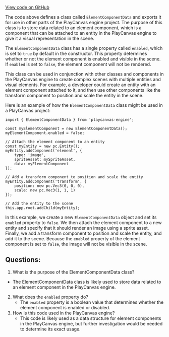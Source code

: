 [View code on GitHub](https://github.com/playcanvas/engine/src/framework/components/element/data.js)

The code above defines a class called `ElementComponentData` and exports it for use in other parts of the PlayCanvas engine project. The purpose of this class is to store data related to an element component, which is a component that can be attached to an entity in the PlayCanvas engine to give it a visual representation in the scene.

The `ElementComponentData` class has a single property called `enabled`, which is set to `true` by default in the constructor. This property determines whether or not the element component is enabled and visible in the scene. If `enabled` is set to `false`, the element component will not be rendered.

This class can be used in conjunction with other classes and components in the PlayCanvas engine to create complex scenes with multiple entities and visual elements. For example, a developer could create an entity with an element component attached to it, and then use other components like the transform component to position and scale the entity in the scene.

Here is an example of how the `ElementComponentData` class might be used in a PlayCanvas project:

```
import { ElementComponentData } from 'playcanvas-engine';

const myElementComponent = new ElementComponentData();
myElementComponent.enabled = false;

// Attach the element component to an entity
const myEntity = new pc.Entity();
myEntity.addComponent('element', {
    type: 'image',
    spriteAsset: mySpriteAsset,
    data: myElementComponent
});

// Add a transform component to position and scale the entity
myEntity.addComponent('transform', {
    position: new pc.Vec3(0, 0, 0),
    scale: new pc.Vec3(1, 1, 1)
});

// Add the entity to the scene
this.app.root.addChild(myEntity);
```

In this example, we create a new `ElementComponentData` object and set its `enabled` property to `false`. We then attach the element component to a new entity and specify that it should render an image using a sprite asset. Finally, we add a transform component to position and scale the entity, and add it to the scene. Because the `enabled` property of the element component is set to `false`, the image will not be visible in the scene.
## Questions: 
 1. What is the purpose of the ElementComponentData class?
   - The ElementComponentData class is likely used to store data related to an element component in the PlayCanvas engine.
2. What does the `enabled` property do?
   - The `enabled` property is a boolean value that determines whether the element component is enabled or disabled.
3. How is this code used in the PlayCanvas engine?
   - This code is likely used as a data structure for element components in the PlayCanvas engine, but further investigation would be needed to determine its exact usage.